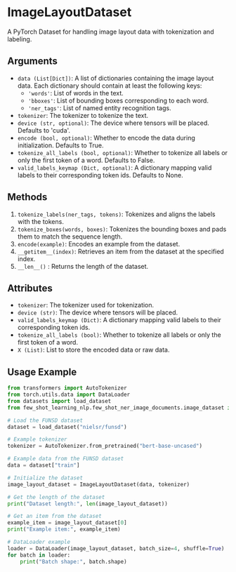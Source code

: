 
# ImageLayoutDataset

A PyTorch Dataset for handling image layout data with tokenization and labeling.

## Arguments

- `data (List[Dict])`: A list of dictionaries containing the image layout data. Each dictionary should contain at least the following keys:
    - `'words'`: List of words in the text.
    - `'bboxes'`: List of bounding boxes corresponding to each word.
    - `'ner_tags'`: List of named entity recognition tags.
- `tokenizer`: The tokenizer to tokenize the text.
- `device (str, optional)`: The device where tensors will be placed. Defaults to 'cuda'.
- `encode (bool, optional)`: Whether to encode the data during initialization. Defaults to True.
- `tokenize_all_labels (bool, optional)`: Whether to tokenize all labels or only the first token of a word. Defaults to False.
- `valid_labels_keymap (Dict, optional)`: A dictionary mapping valid labels to their corresponding token ids. Defaults to None.

## Methods

1. `tokenize_labels(ner_tags, tokens)`: Tokenizes and aligns the labels with the tokens.
2. `tokenize_boxes(words, boxes)`: Tokenizes the bounding boxes and pads them to match the sequence length.
3. `encode(example)`: Encodes an example from the dataset.
4. `__getitem__(index)`: Retrieves an item from the dataset at the specified index.
5. `__len__()` : Returns the length of the dataset.

## Attributes

- `tokenizer`: The tokenizer used for tokenization.
- `device (str)`: The device where tensors will be placed.
- `valid_labels_keymap (Dict)`: A dictionary mapping valid labels to their corresponding token ids.
- `tokenize_all_labels (bool)`: Whether to tokenize all labels or only the first token of a word.
- `X (List)`: List to store the encoded data or raw data.

## Usage Example

```python
from transformers import AutoTokenizer
from torch.utils.data import DataLoader
from datasets import load_dataset
from few_shot_learning_nlp.few_shot_ner_image_documents.image_dataset import ImageLayoutDataset

# Load the FUNSD dataset
dataset = load_dataset("nielsr/funsd")

# Example tokenizer
tokenizer = AutoTokenizer.from_pretrained("bert-base-uncased")

# Example data from the FUNSD dataset
data = dataset["train"]

# Initialize the dataset
image_layout_dataset = ImageLayoutDataset(data, tokenizer)

# Get the length of the dataset
print("Dataset length:", len(image_layout_dataset))

# Get an item from the dataset
example_item = image_layout_dataset[0]
print("Example item:", example_item)

# DataLoader example
loader = DataLoader(image_layout_dataset, batch_size=4, shuffle=True)
for batch in loader:
    print("Batch shape:", batch.shape)

```